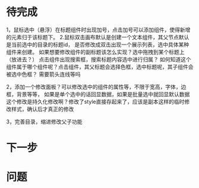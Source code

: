 # 待完成

1，鼠标选中（悬浮）在标题组件时出现加号，点击加号可以添加组件，使得新增的元素归于该标题下。
2.鼠标双击画布默认是创建一个文本组件，其父节点默认是当前选中的目录的标题id，
是否修改成双击出现一个展示列表，选中具体某种组件来创建。
如果想要修改组件的副标题该怎么实现？选中拖拽到某个标题上（放进去？）
点击组件出现搜索框，搜索标题内容选中进行归属？
如何知道这个组件属于哪个组件呢？点击组件，其父标题会选择色框，选中标题呢，其子组件会被选中色框？
需要箭头连线等吗

2，添加一个修改面板？可以修改选中的组件的属性等，不限于宽高，字体，边框，背景等等，
如果是单个选中的话回显数据，如果是批量选中就回显默认数据
这个修改是持久化修改啊？修改了style直接存起来了，应该是副本这样的临时修改样式，确认后才真正的修改

3，完善目录，缩进修改父子功能
# 下一步


# 问题



